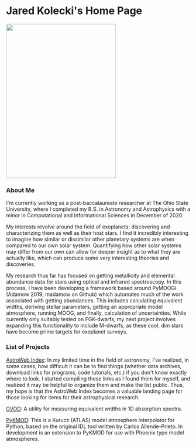 # Jared Kolecki's Home Page


<img src="assets/MyFirstPaper.png" width="300" height="420" alt="">

### About Me
  I'm currently working as a post-baccalaureate researcher at The Ohio State University, where I completed my B.S. in Astronomy and Astrophysics with a minor in Computational and Informational Sciences in December of 2020.

  My interests revolve around the field of exoplanets: discovering and characterizing them as well as their host stars. I find it incredibly interesting to imagine how similar or dissimilar other planetary systems are when compared to our own solar system. Quantifying how other solar systems may differ from our own can allow for deeper insight as to what they are actually like, which can produce some very interesting theories and discoveries.

  My research thus far has focused on getting metallicity and elemental abundance data for stars using optical and infrared spectroscopy. In this process, I have been developing a framework based around PyMOOGi (Adamow 2019; madamow on Github) which automates much of the work associated with getting abundances. This includes calculating equivalent widths, deriving stellar parameters, getting an appropriate model atmosphere, running MOOG, and finally, calculation of uncertainties. While currently only suitably tested on FGK-dwarfs, my next project involves expanding this functionality to include M-dwarfs, as these cool, dim stars have become prime targets for exoplanet surveys.

### List of Projects
[AstroWeb Index](astrowebindex/main.md): In my limited time in the field of astronomy, I've realized, in some cases, how difficult it can be to find things (whether data archives, download links for programs, code tutorials, etc.) if you don't know exactly where to look. I started compiling these links as I found them for myself, and realized it may be helpful to organize them and make the list public. Thus, my hope is that the AstroWeb Index becomes a valuable landing page for those looking for items for their astrophysical research.

[GVOD](gvod.md): A utility for measuring equivalent widths in 1D absorption spectra.

[PyKMOD](pykmod.md): This is a Kurucz (ATLAS) model atmosphere interpolator for Python, based on the original IDL tool written by Carlos Allende-Prieto. In development is an extension to PyKMOD for use with Phoenix type model atmospheres.
